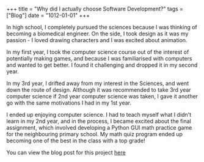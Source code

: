 +++
title = "Why did I actually choose Software Development?"
tags = ["Blog"]
date = "1012-01-01"
+++

In high school, I completely pursued the sciences because I was thinking of becoming a biomedical engineer. On the side, I took design as it was my passion - I loved drawing characters and I was excited about animation.

In my first year, I took the computer science course out of the interest of potentially making games, and because I was familiarised with computers and wanted to get better. I found it challenging and dropped it in my second year.

In my 3rd year, I drifted away from my interest in the Sciences, and went down the route of design. Although it was recommended to take 3rd year computer science if 2nd year computer science was taken, I gave it another go with the same motivations I had in my 1st year.

I ended up enjoying computer science. I had to teach myself what I didn't learn in my 2nd year, and in the process, I became excited about the final assignment, which involved developing a Python GUI math practice game for the neighbouring primary school. My math quiz program ended up becoming one of the best in the class with a top grade!

You can view the blog post for this project [here](/posts/ormistonmaths/)
